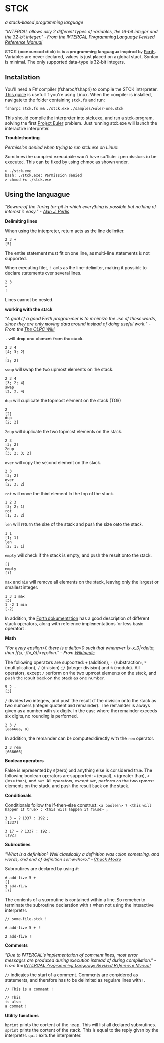 STCK
====
_a stack-based programming language_

_"INTERCAL allows only 2 different types of variables, the 16-bit integer and the 32-bit integer." - From the [INTERCAL Programming Language Revised Reference Manual](http://www.muppetlabs.com/~breadbox/intercal-man/s03.html)_

STCK (pronounced stick) is is a programming languague inspired by [Forth](https://en.wikipedia.org/wiki/Forth_(programming_language)). Variables are never declared, values is just placed on a global stack. Syntax is minimal. The only supported data-type is 32-bit integers.


Installation
------------

You'll need a F# compiler (fsharpc/fshapri) to compile the STCK interpreter. [This guide](http://fsharp.org/use/linux/) is usefull if you're using Linux. When the compiler is installed, navigate to the folder containing `stck.fs` and run:

    fsharpc stck.fs && ./stck.exe ./samples/euler-one.stck

This should compile the interpreter into stck.exe, and run a stck-program, solving the first [Project Euler](https://projecteuler.net/) problem. Just running stck.exe will launch the interactive interpreter.

**Troubleshooting**

_Permission denied when trying to run stck.exe on Linux:_

Somtimes the compiled executable won't have sufficient permissions to be executed. This can be fixed by using chmod as shown under.

    > ./stck.exe
    bash: ./stck.exe: Permission denied
    > chmod +x ./stck.exe



Using the languague
-------------------

_"Beware of the Turing tar-pit in which everything is possible but nothing of interest is easy." - [Alan J. Perlis](http://pu.inf.uni-tuebingen.de/users/klaeren/epigrams.html)_

**Delimiting lines**

When using the interpreter, return acts as the line delimiter.

    2 3 +
    [5]

The entire statement must fit on one line, as multi-line statements is not supported.

When executing files, `!` acts as the line-delimiter, making it possible to declare statements over several lines.

    2 3
    +
    !

Lines cannot be nested.

**working with the stack**

_"A goal of a good Forth programmer is to minimize the use of these words, since they are only moving data around instead of doing useful work." - From the [The OLPC Wiki](http://wiki.laptop.org/go/Forth_stack_operators)_

`.` will drop one element from the stack.

    2 3 4
    [4; 3; 2]
    .
    [3; 2]

`swap` will swap the two upmost elements on the stack.

    2 3 4
    [3; 2; 4]
    swap
    [2; 3; 4]

`dup` will duplicate the topmost element on the stack (TOS)

    2
    [2]
    dup
    [2; 2]

`2dup` will duplicate the two topmost elements on the stack.

    2 3
    [3; 2]
    2dup
    [3; 2; 3; 2]

`over` will copy the second element on the stack.

    2 3
    [3; 2]
    over
    [2; 3; 2]

`rot` will move the third element to the top of the stack.

    1 2 3
    [3; 2; 1]
    rot
    [1; 3; 2]

`len` will return the size of the stack and push the size onto the stack.

    1 1
    [1; 1]
    len
    [2; 1; 1]

`empty` will check if the stack is empty, and push the result onto the stack.

    []
    empty
    [1]

`max` and `min` will remove all elements on the stack, leaving only the largest or smallest integer.

    1 3 1 max
    [3]
    1 -2 1 min
    [-2]

In addition, the [Forth dokumentation](http://wiki.laptop.org/go/Forth_stack_operators) has a good description of different stack operators, along with reference implementations for less basic operators.

**Math**

_"For every epsilon>0 there is a delta>0 such that whenever |x-x_0|<delta, then |f(x)-f(x_0)|<epsilon." - From [Wikipedia](https://en.wikipedia.org/wiki/(%CE%B5,_%CE%B4)-definition_of_limit)_

The following operators are supported: `+` (addition), `-` (substraction), `*` (multiplication), `/` (division) `i/` (integer division) and `%` (modulo). All operators, except `/` perform on the two upmost elements on the stack, and push the result back on the stack as one number.

    5 2 -
    [3]

`/` divides two integers, and push the result of the division onto the stack as two numbers (integer quotient and remainder). The remainder is always given as a number with six digits. In the case where the remainder exceeds six digits, no rounding is performed.

    2 3 /
    [666666; 0]

In addition, the remainder can be computed directly with the `rem` operator.

    2 3 rem
    [666666]

**Boolean operators**

False is represented by `0`(zero) and anything else is considered true. The following boolean operators are supported: `=` (equal), `>` (greater than), `<` (less than), and `not`. All operators, except `not`, perform on the two upmost elements on the stack, and push the result back on the stack.

**Conditionals**

Conditionals follow the if-then-else construct: `<a boolean> ? <this will happen if true> : <this will happen if false> ;`

    3 3 = ? 1337 : 192 ;
    [1337]

    3 17 = ? 1337 : 192 ;
    [192]

**Subroutines**

_"What is a definition? Well classically a definition was colon something, and words, and end of definition somewhere." - [Chuck Moore](http://www.ultratechnology.com/1xforth.htm)_

Subroutines are declared by using `#`:

    # add-five 5 +
    []
    2 add-five
    [7]

The contents of a subroutine is contained within a line. So remeber to terminate the subroutine declaration with `!` when not using the interactive interpreter.

    // some-file.stck !
    
    # add-five 5 + !
    
    2 add-five !

**Comments**

_"Due to INTERCAL's implementation of comment lines, most error messages are produced during execution instead of during compilation." - From the [INTERCAL Programming Language Revised Reference Manual](http://www.muppetlabs.com/~breadbox/intercal-man/s09.html)_

`//` indicates the start of a comment. Comments are considered as statements, and therefore has to be delimited as regulare lines with `!`.

    // This is a comment !
    
    // This 
    is also 
    a commet !

**Utility functions**

`hprint` prints the content of the heap. This will list all declared subroutines.
`sprint` prints the content of the stack. This is equal to the reply given by the interpreter.
`quit` exits the interprenter.

